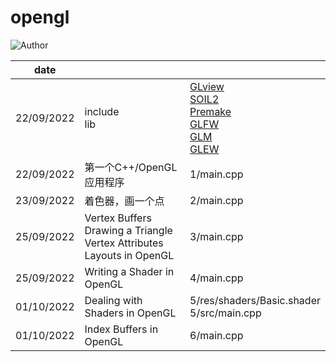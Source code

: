 # opengl
![Author](https://img.shields.io/badge/Author-ZengBc-da282a)

| date       |                                                              |                                                              |
| ---------- | ------------------------------------------------------------ | ------------------------------------------------------------ |
| 22/09/2022 | include<br />lib                                             | [GLview](http://realtech-vr.com/home/glview)<br />[SOIL2](https://github.com/SpartanJ/SOIL2)<br />[Premake](https://premake.github.io/download)<br />[GLFW](https://www.glfw.org/download.html)<br />[GLM](https://github.com/g-truc/glm)<br />[GLEW](http://glew.sourceforge.net/) |
| 22/09/2022 | 第一个C++/OpenGL应用程序                                     | 1/main.cpp                                                   |
| 23/09/2022 | 着色器，画一个点                                             | 2/main.cpp                                                   |
| 25/09/2022 | Vertex Buffers<br />Drawing a Triangle<br />Vertex Attributes<br />Layouts in OpenGL | 3/main.cpp                                                   |
| 25/09/2022 | Writing a Shader in OpenGL                                   | 4/main.cpp                                                   |
| 01/10/2022 | Dealing with Shaders in OpenGL                               | 5/res/shaders/Basic.shader<br />5/src/main.cpp               |
| 01/10/2022 | Index Buffers in OpenGL                                      | 6/main.cpp                                                   |

